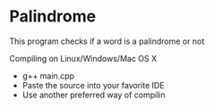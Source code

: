# Palindrome
This program checks if a word is a palindrome or not

Compiling on Linux/Windows/Mac OS X
  - g++ main.cpp
  - Paste the source into your favorite IDE
  - Use another preferred way of compilin
